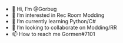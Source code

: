 - 👋 Hi, I’m @Gorbug
- 👀 I’m interested in Rec Room Modding
- 🌱 I’m currently learning Python/C#
- 💞️ I’m looking to collaborate on Modding/RR
- 📫 How to reach me Gormen#7101

<!---
Gorbug/Gorbug is a ✨ special ✨ repository because its `README.md` (this file) appears on your GitHub profile.
You can click the Preview link to take a look at your changes.
--->
